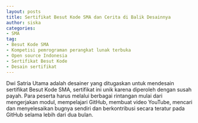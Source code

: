 ```yaml
---
layout: posts
title: Sertifikat Besut Kode SMA dan Cerita di Balik Desainnya
author: siska
categories:
- SMA
tag:
- Besut Kode SMA
- Kompetisi pemrograman perangkat lunak terbuka
- Open source Indonesia
- Sertifikat Besut Kode 
- Desain sertifikat
---
```


Dwi Satria Utama adalah desainer yang ditugaskan untuk mendesain sertifikat Besut Kode SMA, sertifikat ini unik karena diperoleh dengan susah payah. 
Para peserta harus melalui berbagai rintangan mulai dari mengerjakan modul, mempelajari GitHub, membuat video YouTube, 
mencari dan menyelesaikan bugnya sendiri dan berkontribusi secara teratur pada GitHub selama lebih dari dua bulan. 
